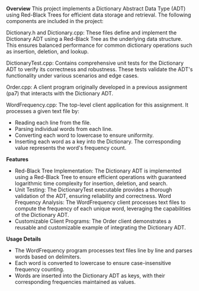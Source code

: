**Overview**
This project implements a Dictionary Abstract Data Type (ADT) using Red-Black Trees for efficient data storage and retrieval. The following components are included in the project:

Dictionary.h and Dictionary.cpp: These files define and implement the Dictionary ADT using a Red-Black Tree as the underlying data structure. This ensures balanced performance for common dictionary operations such as insertion, deletion, and lookup.

DictionaryTest.cpp: Contains comprehensive unit tests for the Dictionary ADT to verify its correctness and robustness. These tests validate the ADT's functionality under various scenarios and edge cases.

Order.cpp: A client program originally developed in a previous assignment (pa7) that interacts with the Dictionary ADT.

WordFrequency.cpp: The top-level client application for this assignment. It processes a given text file by:
- Reading each line from the file.
- Parsing individual words from each line.
- Converting each word to lowercase to ensure uniformity.
- Inserting each word as a key into the Dictionary. The corresponding value represents the word's frequency count.

**Features**
- Red-Black Tree Implementation: The Dictionary ADT is implemented using a Red-Black Tree to ensure efficient operations with guaranteed logarithmic time complexity for insertion, deletion, and search.
- Unit Testing: The DictionaryTest executable provides a thorough validation of the ADT, ensuring reliability and correctness.
Word Frequency Analysis: The WordFrequency client processes text files to compute the frequency of each unique word, leveraging the capabilities of the Dictionary ADT.
- Customizable Client Programs: The Order client demonstrates a reusable and customizable example of integrating the Dictionary ADT.

**Usage Details**
- The WordFrequency program processes text files line by line and parses words based on delimiters.
- Each word is converted to lowercase to ensure case-insensitive frequency counting.
- Words are inserted into the Dictionary ADT as keys, with their corresponding frequencies maintained as values.

